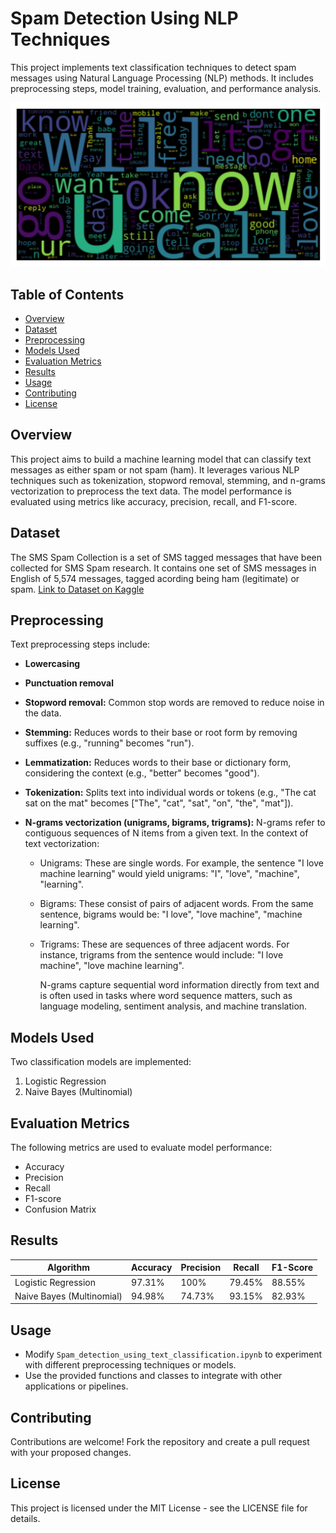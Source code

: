 # Spam Detection Using NLP Techniques

This project implements text classification techniques to detect spam messages using Natural Language Processing (NLP) methods. It includes preprocessing steps, model training, evaluation, and performance analysis.

![Sample Image](images/wordcloud.png)

## Table of Contents

- [Overview](#overview)
- [Dataset](#dataset)
- [Preprocessing](#preprocessing)
- [Models Used](#models-used)
- [Evaluation Metrics](#evaluation-metrics)
- [Results](#results)
- [Usage](#usage)
- [Contributing](#contributing)
- [License](#license)

## Overview

This project aims to build a machine learning model that can classify text messages as either spam or not spam (ham). It leverages various NLP techniques such as tokenization, stopword removal, stemming, and n-grams vectorization to preprocess the text data. The model performance is evaluated using metrics like accuracy, precision, recall, and F1-score.

## Dataset

The SMS Spam Collection is a set of SMS tagged messages that have been collected for SMS Spam research. It contains one set of SMS messages in English of 5,574 messages, tagged acording being ham (legitimate) or spam. [Link to Dataset on Kaggle]([https://www.kaggle.com/datasetname](https://www.kaggle.com/datasets/uciml/sms-spam-collection-dataset))


## Preprocessing

Text preprocessing steps include:

- **Lowercasing**
- **Punctuation removal**
- **Stopword removal:** Common stop words are removed to reduce noise in the data.
- **Stemming:** Reduces words to their base or root form by removing suffixes (e.g., "running" becomes "run").
- **Lemmatization:** Reduces words to their base or dictionary form, considering the context (e.g., "better" becomes "good").
- **Tokenization:** Splits text into individual words or tokens (e.g., "The cat sat on the mat" becomes ["The", "cat", "sat", "on", "the", "mat"]).
- **N-grams vectorization (unigrams, bigrams, trigrams):** N-grams refer to contiguous sequences of N items from a given text. In the context of text vectorization:

  - Unigrams: These are single words. For example, the sentence "I love machine learning" would yield unigrams: "I", "love", "machine", "learning".

  - Bigrams: These consist of pairs of adjacent words. From the same sentence, bigrams would be: "I love", "love machine", "machine learning".

  - Trigrams: These are sequences of three adjacent words. For instance, trigrams from the sentence would include: "I love machine", "love machine learning".
    
    N-grams capture sequential word information directly from text and is often used in tasks where word sequence matters, such as language modeling, sentiment analysis, and machine translation.

## Models Used

Two classification models are implemented:

1. Logistic Regression
2. Naive Bayes (Multinomial)

## Evaluation Metrics

The following metrics are used to evaluate model performance:

- Accuracy
- Precision
- Recall
- F1-score
- Confusion Matrix

## Results

| Algorithm            | Accuracy | Precision | Recall | F1-Score |
|----------------------|----------|-----------|--------|----------|
| Logistic Regression  | 97.31%   | 100%      | 79.45% | 88.55%   |
| Naive Bayes (Multinomial) | 94.98%   | 74.73%    | 93.15% | 82.93%   |

## Usage

- Modify `Spam_detection_using_text_classification.ipynb` to experiment with different preprocessing techniques or models.
- Use the provided functions and classes to integrate with other applications or pipelines.

## Contributing

Contributions are welcome! Fork the repository and create a pull request with your proposed changes.

## License

This project is licensed under the MIT License - see the LICENSE file for details.

